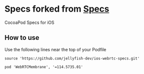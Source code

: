 # Specs forked from [Specs](https://github.com/webrtc-sdk/Specs)

CocoaPod Specs for iOS

## How to use

Use the following lines near the top of your Podfile

```podspec
source 'https://github.com/jellyfish-dev/ios-webrtc-specs.git'
```

```podspec
pod 'WebRTCMembrane', '=114.5735.01'
```
